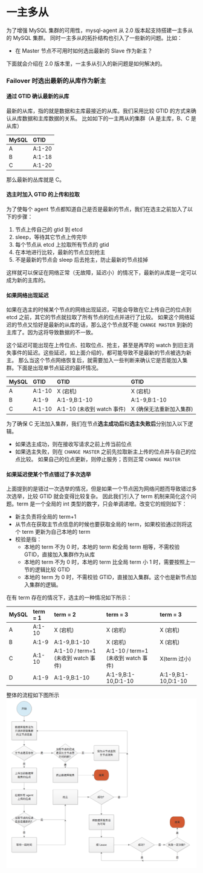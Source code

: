 # 一主多从

为了增强 MySQL 集群的可用性，mysql-agent 从 2.0 版本起支持搭建一主多从的 MySQL 集群。
同时一主多从的拓扑结构也引入了一些新的问题。比如：
- 在 Master 节点不可用时如何选出最新的 Slave 作为新主？

下面就会介绍在 2.0 版本里，一主多从引入的新问题是如何解决的。

### Failover 时选出最新的从库作为新主

#### 通过 GTID 确认最新的从库
最新的从库，指的就是数据和主库最接近的从库。我们采用比较 GTID 的方式来确认从库数据和主库数据的关系。
比如如下的一主两从的集群（A 是主库，B、C 是从库）

|     MySQL         | GTID  | 
| --------           | :----- |
| A  | A:1-20     | 
| B | A:1-18      | 
| C | A:1-20      |

那么最新的丛库就是 C。

#### 选主时加入 GTID 的上传和拉取
为了使每个 agent 节点都知道自己是否是最新的节点，我们在选主之前加入了以下的步骤：
1. 节点上传自己的 gtid 到 etcd
2. sleep，等待其它节点上传完毕
3. 每个节点从 etcd 上拉取所有节点的 gtid
4. 在本地进行比较，最新的节点立刻抢主
5. 不是最新的节点会 sleep 后去抢主，防止最新的节点挂掉

这样就可以保证在网络正常（无故障，延迟小）的情况下，最新的从库是一定可以成为新的主库的。

#### 如果网络出现延迟
如果在选主的时候某个节点的网络出现延迟，可能会导致在它上传自己的位点到 etcd 之前，其它的节点就拉取了所有节点的位点并进行了比较。
如果这个网络延迟的节点又恰好是最新的从库的话，那么这个节点就不能 `CHANGE MASTER` 到新的主库了。因为这将导致数据的不一致。

这个延迟可能出现在上传位点、拉取位点、抢主，甚至是再早的 watch 到旧主消失事件的延迟。这些延迟，如上面介绍的，都可能导致不是最新的节点被选为新主。
那么当这个节点网络恢复后，就需要加入一些判断来确认它是否能加入集群。下面是出现单节点延迟的最坏情况。

|     MySQL | GTID  |GTID |GTID|
| --------  | :----- | :----- | :----- |
|A|A:1-10|X (宕机)|X (宕机)|
|B|A:1-9|A:1-9,B:1-10|A:1-9,B:1-10|
|C|A:1-10|A:1-10 (未收到 watch 事件)|X (确保无法重新加入集群)|

为了确保 C 无法加入集群，我们在节点**选主成功后**和**选主失败后**分别加入以下逻辑。
* 如果选主成功，则在接收写请求之前上传当前位点
* 如果选主失败，则在 `CHANGE MASTER` 之前先拉取新主上传的位点并与自己的位点比较。
如果自己的位点更新，则停止服务；否则正常 `CHANGE MASTER`


#### 如果延迟使某个节点错过了多次选举
上面提到的是错过一次选举的情况，但是如果一个节点因为网络问题而导致错过多次选举，比较 GTID 就会变得比较复杂。
因此我们引入了 term 机制来简化这个问题。term 是一个全局的 int 类型的数字，只会单调递增。改变它的规则如下：
* 新主负责将全局的 term+1
* 从节点在获取主节点信息的时候也要获取全局的 term，如果校验通过则将这个 term 更新为自己本地的 term
* 校验是指：
    * 本地的 term 不为 0 时，本地的 term 和全局 term 相等，不需校验 GTID，直接加入集群作为从库
    * 本地的 term 不为 0 时，本地的 term 比全局 term 小 1 时，需要按照上一节的逻辑比较 GTID
    * 本地的 term 为 0 时，不需校验 GTID，直接加入集群。这个也是新节点加入集群的逻辑。

在有 term 存在的情况下，选主的一种情况如下所示：

|MySQL |term = 1|term = 2|term = 3|term = 3|
|---| :--- | :--- | :--- |:--- |
|A|A:1-10|X (宕机)|X (宕机)|X (宕机)|
|B|A:1-9|A:1-9,B:1-10|X (宕机)|X (宕机)|
|C|A:1-10|A:1-10 / term=1 (未收到 watch 事件)|A:1-10 / term=1 (未收到 watch 事件)|X(term 过小)|
|D|A:1-9|A:1-9,B:1-10|A:1-9,B:1-10,D:1-10|A:1-9,B:1-10,D:1-10|


整体的流程如下图所示
![election-2.0](election-2.0.png)


